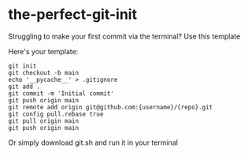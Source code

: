 # the-perfect-git-init
Struggling to make your first commit via the terminal? Use this template

Here's your template:
```
git init
git checkout -b main
echo '__pycache__' > .gitignore
git add . 
git commit -m 'Initial commit'
git push origin main
git remote add origin git@github.com:{username}/{repo}.git
git config pull.rebase true
git pull origin main
git push origin main
```

Or simply download git.sh and run it in your terminal
